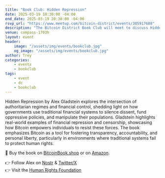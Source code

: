 ```yaml
---
title: "Book Club: Hidden Repression"
date: 2025-03-19 18:30:00 -04:00
end_date: 2025-03-19 20:30:00 -04:00
rsvp_url: "https://www.meetup.com/bitcoin-district/events/305917608"
description: "The Bitcoin District Book Club will meet to discuss Hidden Repression by Alex Gladstein!"
venue: compass-1703h
layout: event
header:
    image: "/assets/img/events/bookclub.jpg"
    og_image: "/assets/img/events/bookclub.jpg"
author: Trey
categories:
    - events
    - bookclub
tags:
    - event
    - dc
    - bookclub
---
```


Hidden Repression by Alex Gladstein explores the intersection of authoritarian regimes and financial control, shedding light on how governments use traditional financial systems to silence dissent, fund oppressive policies, and manipulate their populations. Gladstein highlights real-world examples of financial repression and censorship, showcasing how Bitcoin empowers individuals to resist these forces. The book emphasizes Bitcoin as a tool for fostering transparency, accountability, and personal liberty, particularly in environments where traditional systems fail to protect human rights.  

📙 Buy the book on [BitcoinBook.shop](http://bitcoinbook.shop/) or on [Amazon](https://a.co/d/eTddH7N).  

👉 Follow Alex on [Nostr](http://primal.net/gladstein) & [Twitter/X](https://x.com/gladstein)  
👉 Visit the [Human Rights Foundation](https://hrf.org/)    